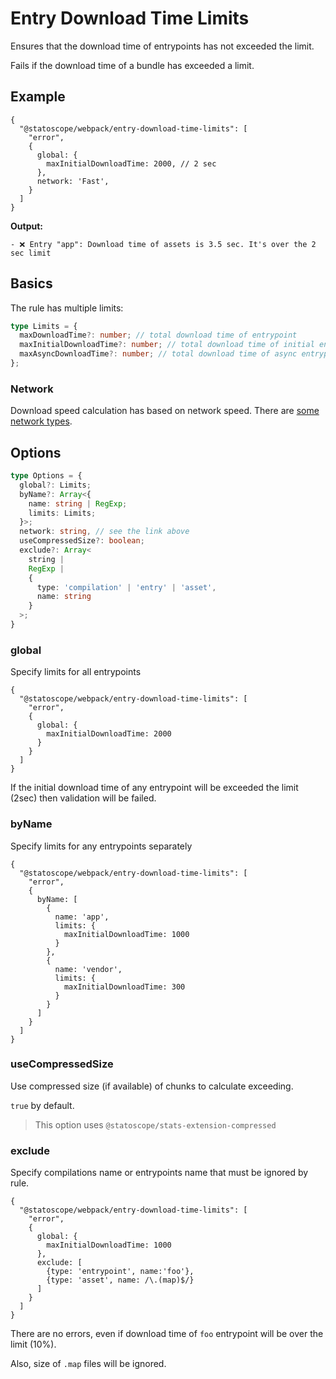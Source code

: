 # Entry Download Time Limits

Ensures that the download time of entrypoints has not exceeded the limit.

Fails if the download time of a bundle has exceeded a limit.

## Example

```json5
{
  "@statoscope/webpack/entry-download-time-limits": [
    "error",
    {
      global: {
        maxInitialDownloadTime: 2000, // 2 sec 
      },
      network: 'Fast',
    }
  ]
}
```

**Output:**

```
- ❌ Entry "app": Download time of assets is 3.5 sec. It's over the 2 sec limit
```

## Basics

The rule has multiple limits:

```ts
type Limits = {
  maxDownloadTime?: number; // total download time of entrypoint
  maxInitialDownloadTime?: number; // total download time of initial entrypoint chunks
  maxAsyncDownloadTime?: number; // total download time of async entrypoint chunks
};
```

### Network

Download speed calculation has based on network speed. There are [some network types](/packages/stats-validator-plugin-webpack/docs/network-types.md).

## Options

```ts
type Options = {
  global?: Limits;
  byName?: Array<{
    name: string | RegExp;
    limits: Limits;
  }>;
  network: string, // see the link above
  useCompressedSize?: boolean;
  exclude?: Array<
    string |
    RegExp |
    {
      type: 'compilation' | 'entry' | 'asset',
      name: string
    }
  >;
}
```

### global

Specify limits for all entrypoints

```json5
{
  "@statoscope/webpack/entry-download-time-limits": [
    "error",
    {
      global: {
        maxInitialDownloadTime: 2000
      }
    }
  ]
}
```

If the initial download time of any entrypoint will be exceeded the limit (2sec) then validation will be failed.

### byName

Specify limits for any entrypoints separately

```json5
{
  "@statoscope/webpack/entry-download-time-limits": [
    "error",
    {
      byName: [
        {
          name: 'app',
          limits: {
            maxInitialDownloadTime: 1000
          }
        },
        {
          name: 'vendor',
          limits: {
            maxInitialDownloadTime: 300
          }
        }
      ]
    }
  ]
}
```

### useCompressedSize

Use compressed size (if available) of chunks to calculate exceeding.

`true` by default.

> This option uses `@statoscope/stats-extension-compressed`

### exclude

Specify compilations name or entrypoints name that must be ignored by rule.

```json5
{
  "@statoscope/webpack/entry-download-time-limits": [
    "error",
    {
      global: {
        maxInitialDownloadTime: 1000
      },
      exclude: [
        {type: 'entrypoint', name:'foo'},
        {type: 'asset', name: /\.(map)$/}
      ]
    }
  ]
}
```

There are no errors, even if download time of `foo` entrypoint will be over the limit (10%).

Also, size of `.map` files will be ignored.
